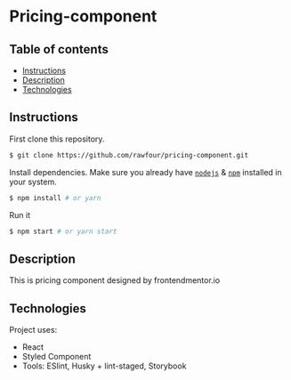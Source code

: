 # Pricing-component

## Table of contents
* [Instructions](#Instructions)
* [Description](#Description)
* [Technologies](#Technologies)


## Instructions

First clone this repository.
```bash
$ git clone https://github.com/rawfour/pricing-component.git
```

Install dependencies. Make sure you already have [`nodejs`](https://nodejs.org/en/) & [`npm`](https://www.npmjs.com/) installed in your system.
```bash
$ npm install # or yarn
```

Run it
```bash
$ npm start # or yarn start
```

## Description
This is pricing component designed by frontendmentor.io
 
## Technologies
Project uses:
* React
* Styled Component
* Tools: ESlint, Husky + lint-staged, Storybook
